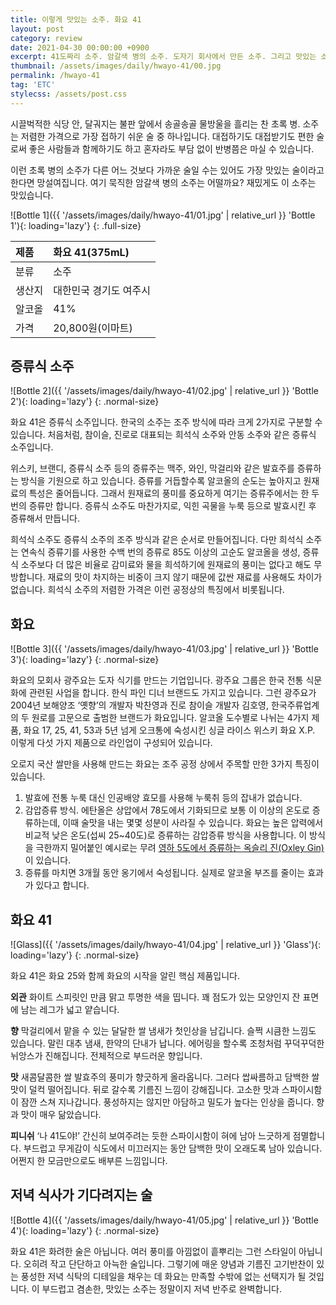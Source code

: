 ```yaml
---
title: 이렇게 맛있는 소주. 화요 41
layout: post
category: review
date: 2021-04-30 00:00:00 +0900
excerpt: 41도짜리 소주. 암갈색 병의 소주. 도자기 회사에서 만든 소주. 그리고 맛있는 소주. 이 소주의 수식어는 하나 같이 낯섭니다. 증류식 소주 화요 41 리뷰.
thumbnail: /assets/images/daily/hwayo-41/00.jpg
permalink: /hwayo-41
tag: 'ETC'
stylecss: /assets/post.css
---
```


시끌벅적한 식당 안, 달궈지는 불판 앞에서 송골송골 물방울을 흘리는 찬 초록 병. 소주는 저렴한 가격으로 가장 접하기 쉬운 술 중 하나입니다. 대접하기도 대접받기도 편한 술로써 좋은 사람들과 함께하기도 하고 혼자라도 부담 없이 반병쯤은 마실 수 있습니다.

이런 초록 병의 소주가 다른 어느 것보다 가까운 술일 수는 있어도 가장 맛있는 술이라고 한다면 망설여집니다. 여기 묵직한 암갈색 병의 소주는 어떨까요? 재밌게도 이 소주는 맛있습니다.

![Bottle 1]({{ '/assets/images/daily/hwayo-41/01.jpg' | relative_url }} 'Bottle 1'){: loading='lazy'}
{: .full-size}

|제품|화요 41(375mL)|
|:---|:---|
|분류|소주|
|생산지|대한민국 경기도 여주시|
|알코올|41%|
|가격|20,800원(이마트)|

## 증류식 소주

![Bottle 2]({{ '/assets/images/daily/hwayo-41/02.jpg' | relative_url }} 'Bottle 2'){: loading='lazy'}
{: .normal-size}

화요 41은 증류식 소주입니다. 한국의 소주는 조주 방식에 따라 크게 2가지로 구분할 수 있습니다. 처음처럼, 참이슬, 진로로 대표되는 희석식 소주와 안동 소주와 같은 증류식 소주입니다.

위스키, 브랜디, 증류식 소주 등의 증류주는 맥주, 와인, 막걸리와 같은 발효주를 증류하는 방식을 기원으로 하고 있습니다. 증류를 거듭할수록 알코올의 순도는 높아지고 원재료의 특성은 줄어듭니다. 그래서 원재료의 풍미를 중요하게 여기는 증류주에서는 한 두 번의 증류만 합니다. 증류식 소주도 마찬가지로, 익힌 곡물을 누룩 등으로 발효시킨 후 증류해서 만듭니다.

희석식 소주도 증류식 소주의 조주 방식과 같은 순서로 만들어집니다. 다만 희석식 소주는 연속식 증류기를 사용한 수백 번의 증류로 85도 이상의 고순도 알코올을 생성, 증류식 소주보다 더 많은 비율로 감미료와 물을 희석하기에 원재료의 풍미는 없다고 해도 무방합니다. 재료의 맛이 차지하는 비중이 크지 않기 때문에 값싼 재료를 사용해도 차이가 없습니다. 희석식 소주의 저렴한 가격은 이런 공정상의 특징에서 비롯됩니다.

## 화요

![Bottle 3]({{ '/assets/images/daily/hwayo-41/03.jpg' | relative_url }} 'Bottle 3'){: loading='lazy'}
{: .normal-size}

화요의 모회사 광주요는 도자 식기를 만드는 기업입니다. 광주요 그룹은 한국 전통 식문화에 관련된 사업을 합니다. 한식 파인 디너 브랜드도 가지고 있습니다. 그런 광주요가 2004년 보해양조 ‘옛향’의 개발자 박찬영과 진로 참이슬 개발자 김호영, 한국주류업계의 두 원로를 고문으로 출범한 브랜드가 화요입니다. 알코올 도수별로 나뉘는 4가지 제품, 화요 17, 25, 41, 53과 5년 넘게 오크통에 숙성시킨 싱글 라이스 위스키 화요 X.P. 이렇게 다섯 가지 제품으로 라인업이 구성되어 있습니다.

오로지 국산 쌀만을 사용해 만드는 화요는 조주 공정 상에서 주목할 만한 3가지 특징이 있습니다.

1. 발효에 전통 누룩 대신 인공배양 효모를 사용해 누룩취 등의 잡내가 없습니다.
2. 감압증류 방식. 에탄올은 상압에서 78도에서 기화되므로 보통 이 이상의 온도로 증류하는데, 이때 술맛을 내는 몇몇 성분이 사라질 수 있습니다. 화요는 높은 압력에서 비교적 낮은 온도(섭씨 25~40도)로 증류하는 감압증류 방식을 사용합니다. 이 방식을 극한까지 밀어붙인 예시로는 무려 <a title='Gin Foundry - Oxley' href='https://www.ginfoundry.com/gin/oxley-gin/' target='_blank'>영하 5도에서 증류하는 옥슬리 진(Oxley Gin)</a>이 있습니다.
3. 증류를 마치면 3개월 동안 옹기에서 숙성됩니다. 실제로 알코올 부즈를 줄이는 효과가 있다고 합니다.

## 화요 41

![Glass]({{ '/assets/images/daily/hwayo-41/04.jpg' | relative_url }} 'Glass'){: loading='lazy'}
{: .normal-size}

화요 41은 화요 25와 함께 화요의 시작을 알린 핵심 제품입니다.

**외관** 화이트 스피릿인 만큼 맑고 투명한 색을 띱니다. 꽤 점도가 있는 모양인지 잔 표면에 남는 레그가 넓고 얕습니다.

**향** 막걸리에서 맡을 수 있는 달달한 쌀 냄새가 첫인상을 남깁니다. 슬쩍 시큼한 느낌도 있습니다. 말린 대추 냄새, 한약의 단내가 납니다. 에어링을 할수록 조청처럼 꾸덕꾸덕한 뉘앙스가 진해집니다. 전체적으로 부드러운 향입니다.

**맛** 새콤달콤한 쌀 발효주의 풍미가 향긋하게 올라옵니다. 그러다 쌉싸름하고 담백한 쌀 맛이 덜컥 떨어집니다. 뒤로 갈수록 기름진 느낌이 강해집니다. 고소한 맛과 스파이시함이 잠깐 스쳐 지나갑니다. 풍성하지는 않지만 아담하고 밀도가 높다는 인상을 줍니다. 향과 맛이 매우 닮았습니다.

**피니쉬** ‘나 41도야!’ 간신히 보여주려는 듯한 스파이시함이 혀에 남아 느긋하게 점멸합니다. 부드럽고 무게감이 식도에서 미끄러지는 동안 담백한 맛이 오래도록 남아 있습니다. 어쩐지 한 모금만으로도 배부른 느낌입니다.

## 저녁 식사가 기다려지는 술

![Bottle 4]({{ '/assets/images/daily/hwayo-41/05.jpg' | relative_url }} 'Bottle 4'){: loading='lazy'}
{: .normal-size}

화요 41은 화려한 술은 아닙니다. 여러 풍미를 아낌없이 흩뿌리는 그런 스타일이 아닙니다. 오히려 작고 단단하고 아늑한 술입니다. 그렇기에 매운 양념과 기름진 고기반찬이 있는 풍성한 저녁 식탁의 디테일을 채우는 데 화요는 만족할 수밖에 없는 선택지가 될 것입니다. 이 부드럽고 겸손한, 맛있는 소주는 정말이지 저녁 반주로 완벽합니다.